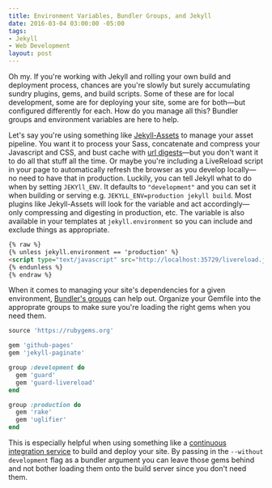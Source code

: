 ```yaml
---
title: Environment Variables, Bundler Groups, and Jekyll
date: 2016-03-04 03:00:00 -05:00
tags:
- Jekyll
- Web Development
layout: post
---
```

Oh my. If you're working with Jekyll and rolling your own build and deployment process, chances are you're slowly but surely accumulating sundry plugins, gems, and build scripts. Some of these are for local development, some are for deploying your site, some are for both—but configured differently for each. How do you manage all this? Bundler groups and environment variables are here to help.

Let's say you're using something like [Jekyll-Assets](https://github.com/jekyll/jekyll-assets) to manage your asset pipeline. You want it to process your Sass, concatenate and compress your Javascript and CSS, and bust cache with [url digests](http://guides.rubyonrails.org/asset_pipeline.html#what-is-fingerprinting-and-why-should-i-care-questionmark)—but you don't want it to do all that stuff all the time. Or maybe you're including a LiveReload script in your page to automatically refresh the browser as you develop locally—no need to have that in production. Luckily, you can tell Jekyll what to do when by setting `JEKYll_ENV`. It defaults to `"development"` and you can set it when building or serving e.g. `JEKYLL_ENV=production jekyll build`. Most plugins like Jekyll-Assets will look for the variable and act accordingly—only compressing and digesting in production, etc. The variable is also available in your templates at `jekyll.environment` so you can include and exclude things as appropriate.

~~~html
{% raw %}
{% unless jekyll.environment == 'production' %}
<script type="text/javascript" src="http://localhost:35729/livereload.js"></script>
{% endunless %}
{% endraw %}
~~~

When it comes to managing your site's dependencies for a given environment, [Bundler's groups](http://bundler.io/v1.5/groups.html) can help out. Organize your Gemfile into the approprate groups to make sure you're loading the right gems when you need them.

~~~ruby
source 'https://rubygems.org'

gem 'github-pages'
gem 'jekyll-paginate'

group :development do
  gem 'guard'
  gem 'guard-livereload'
end

group :production do
  gem 'rake'
  gem 'uglifier'
end
~~~

This is especially helpful when using something like a [continuous integration service](http://distresssignal.org/jekyll-continuous-integration-travis-ci) to build and deploy your site. By passing in the `--without development` flag as a bundler argument you can leave those gems behind and not bother loading them onto the build server since you don't need them.

